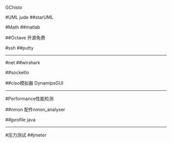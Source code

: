 


GChisto

#UML
jude
##starUML

#Math
##matlab

##Octave
开源免费



#ssh
##putty


---
#net
##wirshark

##socketIo


##ciso模拟器
DynamipsGUI

---
#Performance性能检测

##nmon
配件nmon_analyser

##jprofile
java

---
#压力测试
##jmeter











